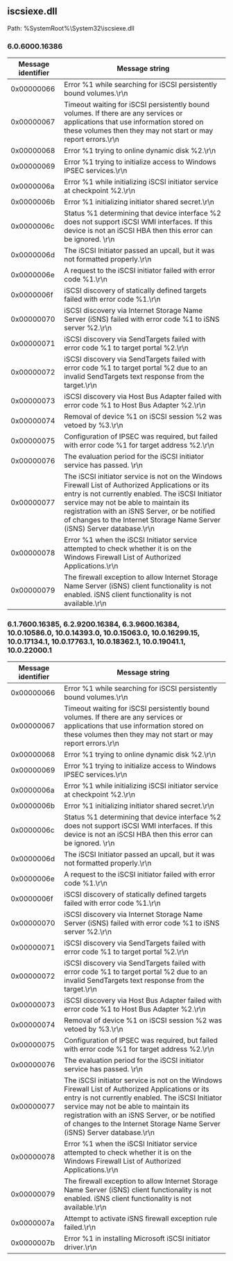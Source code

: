 ## iscsiexe.dll

Path: %SystemRoot%\System32\iscsiexe.dll

### 6.0.6000.16386

Message identifier | Message string
--- | ---
0x00000066 | Error %1 while searching for iSCSI persistently bound volumes.\r\n
0x00000067 | Timeout waiting for iSCSI persistently bound volumes. If there are any services or applications that use information stored on these volumes then they may not start or may report errors.\r\n
0x00000068 | Error %1 trying to online dynamic disk %2.\r\n
0x00000069 | Error %1 trying to initialize access to Windows IPSEC services.\r\n
0x0000006a | Error %1 while initializing iSCSI initiator service at checkpoint %2.\r\n
0x0000006b | Error %1 initializing initiator shared secret.\r\n
0x0000006c | Status %1 determining that device interface %2 does not support iSCSI WMI interfaces. If this device is not an iSCSI HBA then this error can be ignored.  \r\n
0x0000006d | The iSCSI Initiator passed an upcall, but it was not formatted properly.\r\n
0x0000006e | A request to the iSCSI initiator failed with error code %1.\r\n
0x0000006f | iSCSI discovery of statically defined targets failed with error code %1.\r\n
0x00000070 | iSCSI discovery via Internet Storage Name Server (iSNS) failed with error code %1 to iSNS server %2.\r\n
0x00000071 | iSCSI discovery via SendTargets failed with error code %1 to target portal %2.\r\n
0x00000072 | iSCSI discovery via SendTargets failed with error code %1 to target portal %2 due to an invalid SendTargets text response from the target.\r\n
0x00000073 | iSCSI discovery via Host Bus Adapter failed with error code %1 to Host Bus Adapter %2.\r\n
0x00000074 | Removal of device %1 on iSCSI session %2 was vetoed by %3.\r\n
0x00000075 | Configuration of IPSEC was required, but failed with error code %1 for target address %2.\r\n
0x00000076 | The evaluation period for the iSCSI initiator service has passed. \r\n
0x00000077 | The iSCSI initiator service is not on the Windows Firewall List of Authorized Applications or its entry is not currently enabled. The iSCSI Initiator service may not be able to maintain its registration with an iSNS Server, or be notified of changes to the Internet Storage Name Server (iSNS) Server database.\r\n
0x00000078 | Error %1 when the iSCSI Initiator service attempted to check whether it is on the Windows Firewall List of Authorized Applications.\r\n
0x00000079 | The firewall exception to allow Internet Storage Name Server (iSNS) client functionality is not enabled. iSNS client functionality is not available.\r\n

### 6.1.7600.16385, 6.2.9200.16384, 6.3.9600.16384, 10.0.10586.0, 10.0.14393.0, 10.0.15063.0, 10.0.16299.15, 10.0.17134.1, 10.0.17763.1, 10.0.18362.1, 10.0.19041.1, 10.0.22000.1

Message identifier | Message string
--- | ---
0x00000066 | Error %1 while searching for iSCSI persistently bound volumes.\r\n
0x00000067 | Timeout waiting for iSCSI persistently bound volumes. If there are any services or applications that use information stored on these volumes then they may not start or may report errors.\r\n
0x00000068 | Error %1 trying to online dynamic disk %2.\r\n
0x00000069 | Error %1 trying to initialize access to Windows IPSEC services.\r\n
0x0000006a | Error %1 while initializing iSCSI initiator service at checkpoint %2.\r\n
0x0000006b | Error %1 initializing initiator shared secret.\r\n
0x0000006c | Status %1 determining that device interface %2 does not support iSCSI WMI interfaces. If this device is not an iSCSI HBA then this error can be ignored.  \r\n
0x0000006d | The iSCSI Initiator passed an upcall, but it was not formatted properly.\r\n
0x0000006e | A request to the iSCSI initiator failed with error code %1.\r\n
0x0000006f | iSCSI discovery of statically defined targets failed with error code %1.\r\n
0x00000070 | iSCSI discovery via Internet Storage Name Server (iSNS) failed with error code %1 to iSNS server %2.\r\n
0x00000071 | iSCSI discovery via SendTargets failed with error code %1 to target portal %2.\r\n
0x00000072 | iSCSI discovery via SendTargets failed with error code %1 to target portal %2 due to an invalid SendTargets text response from the target.\r\n
0x00000073 | iSCSI discovery via Host Bus Adapter failed with error code %1 to Host Bus Adapter %2.\r\n
0x00000074 | Removal of device %1 on iSCSI session %2 was vetoed by %3.\r\n
0x00000075 | Configuration of IPSEC was required, but failed with error code %1 for target address %2.\r\n
0x00000076 | The evaluation period for the iSCSI initiator service has passed. \r\n
0x00000077 | The iSCSI initiator service is not on the Windows Firewall List of Authorized Applications or its entry is not currently enabled. The iSCSI Initiator service may not be able to maintain its registration with an iSNS Server, or be notified of changes to the Internet Storage Name Server (iSNS) Server database.\r\n
0x00000078 | Error %1 when the iSCSI Initiator service attempted to check whether it is on the Windows Firewall List of Authorized Applications.\r\n
0x00000079 | The firewall exception to allow Internet Storage Name Server (iSNS) client functionality is not enabled. iSNS client functionality is not available.\r\n
0x0000007a | Attempt to activate iSNS firewall exception rule failed.\r\n
0x0000007b | Error %1 in installing Microsoft iSCSI initiator driver.\r\n
